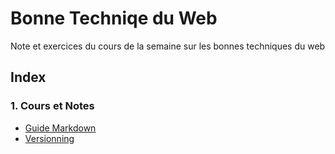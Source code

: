 # **Bonne Techniqe du Web**

Note et exercices du cours de la semaine sur les bonnes techniques du web

## Index

### 1. Cours et Notes
- [Guide Markdown](/markdownguide.md)
- [Versionning](/versionning.md)